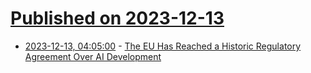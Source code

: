 # [Published on 2023-12-13](index.md)

* [2023-12-13, 04:05:00](https://soylentnews.org/article.pl?sid=23/12/12/0538242&from=rss) - [The EU Has Reached a Historic Regulatory Agreement Over AI Development](https://soylentnews.org/article.pl?sid=23/12/12/0538242&from=rss)
